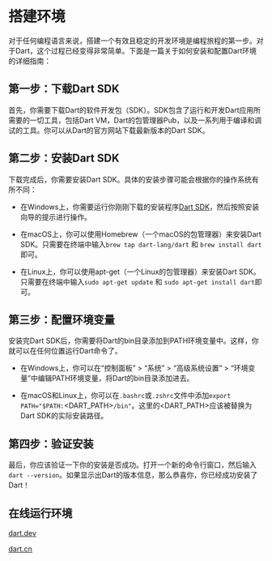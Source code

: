 # 搭建环境

对于任何编程语言来说，搭建一个有效且稳定的开发环境是编程旅程的第一步。对于Dart，这个过程已经变得非常简单。下面是一篇关于如何安装和配置Dart环境的详细指南：

## **第一步：下载Dart SDK**

首先，你需要下载Dart的软件开发包（SDK）。SDK包含了运行和开发Dart应用所需要的一切工具，包括Dart VM，Dart的包管理器Pub，以及一系列用于编译和调试的工具。你可以从Dart的官方网站下载最新版本的Dart SDK。

##  **第二步：安装Dart SDK**

下载完成后，你需要安装Dart SDK。具体的安装步骤可能会根据你的操作系统有所不同：

- 在Windows上，你需要运行你刚刚下载的安装程序[Dart SDK](https://gekorm.com/dart-windows/)，然后按照安装向导的提示进行操作。

- 在macOS上，你可以使用Homebrew（一个macOS的包管理器）来安装Dart SDK。只需要在终端中输入`brew tap dart-lang/dart` 和 `brew install dart`即可。

- 在Linux上，你可以使用apt-get（一个Linux的包管理器）来安装Dart SDK。只需要在终端中输入`sudo apt-get update` 和 `sudo apt-get install dart`即可。

## **第三步：配置环境变量**

安装完Dart SDK后，你需要将Dart的bin目录添加到PATH环境变量中。这样，你就可以在任何位置运行Dart命令了。

- 在Windows上，你可以在“控制面板” > “系统” > “高级系统设置” > “环境变量”中编辑PATH环境变量，将Dart的bin目录添加进去。

- 在macOS和Linux上，你可以在`.bashrc`或`.zshrc`文件中添加`export PATH="$PATH:`<DART_PATH>`/bin"`。这里的<DART_PATH>应该被替换为Dart SDK的实际安装路径。



## **第四步：验证安装**

最后，你应该验证一下你的安装是否成功。打开一个新的命令行窗口，然后输入`dart --version`。如果显示出Dart的版本信息，那么恭喜你，你已经成功安装了Dart！

## **在线运行环境**

[dart.dev](https://dart.dev/#try-dart)

[dart.cn](https://dart.cn/#try-dart)